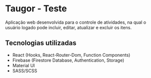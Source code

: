 
# Taugor - Teste

Aplicação web desenvolvida para o controle de atividades, na qual o usuário logado pode incluir, editar, atualizar e excluir os itens.

## Tecnologias utilizadas

 - React (Hooks, React-Router-Dom, Function Components)
 - Firebase (Firestore Database, Authentication, Storage)
 - Material UI
 - SASS/SCSS
